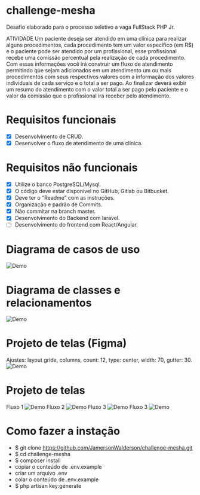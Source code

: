 # challenge-mesha
Desafio elaborado para o processo seletivo a vaga FullStack PHP Jr.

ATIVIDADE
Um paciente deseja ser atendido em uma clínica para realizar alguns procedimentos, cada procedimento tem um valor específico (em R$) e  o paciente pode ser atendido por um profissional, esse profissional recebe uma comissão percentual pela realização de cada procedimento.
Com essas informações você irá construir um fluxo de atendimento permitindo que sejam adicionados em um atendimento um ou mais procedimentos com seus respectivos valores com a informação dos valores individuais de cada serviço e o total a ser pago.
Ao finalizar deverá exibir um resumo do atendimento com o valor total a ser pago pelo paciente e o valor da comissão que o profissional irá receber pelo atendimento.



# Requisitos funcionais
- [x] Desenvolvimento de CRUD.
- [x] Desenvolver o fluxo de atendimento de uma clinica.

# Requisitos não funcionais
- [x] Utilize o banco PostgreSQL/Mysql.
- [x] O código deve estar disponível no GitHub, Gitlab ou Bitbucket.
- [x] Deve ter o “Readme” com as instruções.
- [x] Organização e padrão de Commits.
- [x] Não commitar na branch master.
- [x] Desenvolvimento do Backend com laravel.
- [ ] Desenvolvimento do frontend com React/Angular.

# Diagrama de casos de uso
![Demo](https://github.com/JamersonWalderson/challenge-mesha/blob/main/doc/caso-de-uso.jpg)

# Diagrama de classes e relacionamentos
![Demo](https://github.com/JamersonWalderson/challenge-mesha/blob/main/doc/diagrama-de-classes.png)

# Projeto de telas (Figma)
Ajustes: layout gride, columns, count: 12, type: center, width: 70, gutter: 30. 
![Demo](https://github.com/JamersonWalderson/challenge-mesha/blob/main/doc/projeto-de-telas.png)

# Projeto de telas
Fluxo 1
![Demo](https://github.com/JamersonWalderson/challenge-mesha/blob/main/doc/fluxo-1.jpg)
Fluxo 2
![Demo](https://github.com/JamersonWalderson/challenge-mesha/blob/main/doc/fluxo-2.jpg)
Fluxo 3
![Demo](https://github.com/JamersonWalderson/challenge-mesha/blob/main/doc/fluxo-3.jpg)
Fluxo 3
![Demo](https://github.com/JamersonWalderson/challenge-mesha/blob/main/doc/fluxo-4.png)

# Como fazer a instação
- $ git clone https://github.com/JamersonWalderson/challenge-mesha.git
- $ cd challenge-mesha
- $ composer install
- copiar o conteúdo de .env.example
- criar um arquivo .env
- colar o conteúdo de .env.example
- $ php artisan key:generate

